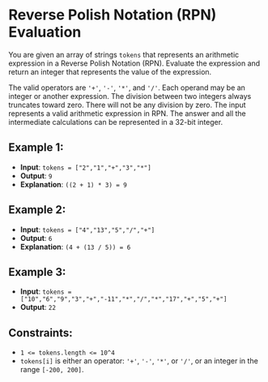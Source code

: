 # Reverse Polish Notation (RPN) Evaluation

You are given an array of strings `tokens` that represents an arithmetic expression in a Reverse Polish Notation (RPN). Evaluate the expression and return an integer that represents the value of the expression.

The valid operators are `'+'`, `'-'`, `'*'`, and `'/'`. Each operand may be an integer or another expression. The division between two integers always truncates toward zero. There will not be any division by zero. The input represents a valid arithmetic expression in RPN. The answer and all the intermediate calculations can be represented in a 32-bit integer.

## Example 1:
- **Input**: `tokens = ["2","1","+","3","*"]`
- **Output**: `9`
- **Explanation**: `((2 + 1) * 3) = 9`

## Example 2:
- **Input**: `tokens = ["4","13","5","/","+"]`
- **Output**: `6`
- **Explanation**: `(4 + (13 / 5)) = 6`

## Example 3:
- **Input**: `tokens = ["10","6","9","3","+","-11","*","/","*","17","+","5","+"]`
- **Output**: `22`



## Constraints:
- `1 <= tokens.length <= 10^4`
- `tokens[i]` is either an operator: `'+'`, `'-'`, `'*'`, or `'/'`, or an integer in the range `[-200, 200]`.

